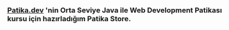 ### [Patika.dev](https://academy.patika.dev/tr/dashboard) 'nin Orta Seviye Java ile Web Development Patikası kursu için hazırladığım Patika Store.
